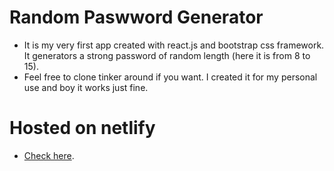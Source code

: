# Random Paswword Generator
- It is my very first app created with react.js and bootstrap css framework. It generators a strong password of random length (here it is from 8 to 15).
- Feel free to clone tinker around if you want. I created it for my personal use and boy it works just fine.

# Hosted on netlify
- [Check here](https://pwd-gen.netlify.app/).
